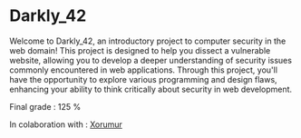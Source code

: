 # Darkly_42

Welcome to Darkly_42, an introductory project to computer security in the web domain! This project is designed to help you dissect a vulnerable website, allowing you to develop a deeper understanding of security issues commonly encountered in web applications. Through this project, you'll have the opportunity to explore various programming and design flaws, enhancing your ability to think critically about security in web development.

Final grade : 125 %

In colaboration with : [Xorumur](https://github.com/Xorumur)
